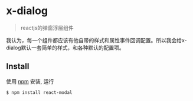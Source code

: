 # x-dialog

> reactjs的弹窗浮层组件

我认为，每一个组件都应该有他自带的样式和属性事件回调配置。所以我会给x-dialog默认一套简单的样式，和各种默认的配置项。


## Install

使用 [npm](https://npmjs.org/) 安装, 运行

```bash
$ npm install react-modal
```

